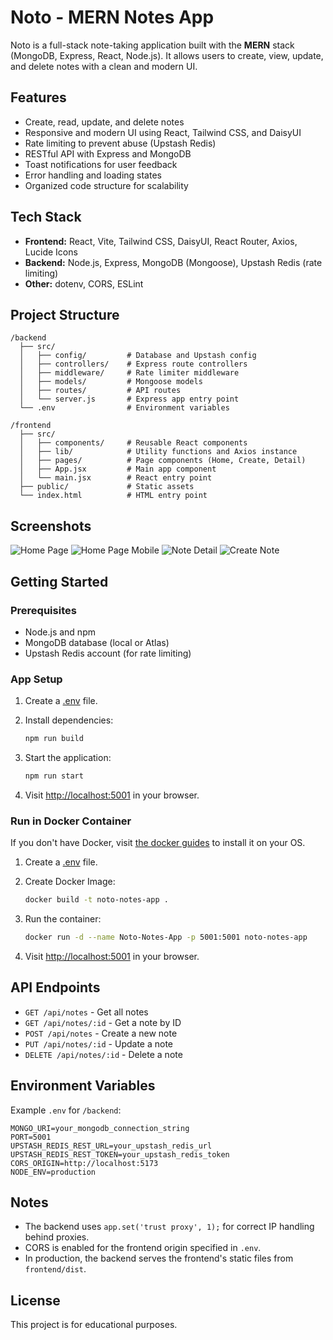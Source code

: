 # Noto - MERN Notes App

Noto is a full-stack note-taking application built with the **MERN** stack (MongoDB, Express, React, Node.js). It allows users to create, view, update, and delete notes with a clean and modern UI.

## Features

- Create, read, update, and delete notes
- Responsive and modern UI using React, Tailwind CSS, and DaisyUI
- Rate limiting to prevent abuse (Upstash Redis)
- RESTful API with Express and MongoDB
- Toast notifications for user feedback
- Error handling and loading states
- Organized code structure for scalability

## Tech Stack

- **Frontend:** React, Vite, Tailwind CSS, DaisyUI, React Router, Axios, Lucide Icons
- **Backend:** Node.js, Express, MongoDB (Mongoose), Upstash Redis (rate limiting)
- **Other:** dotenv, CORS, ESLint

## Project Structure

```
/backend
  ├── src/
  │   ├── config/         # Database and Upstash config
  │   ├── controllers/    # Express route controllers
  │   ├── middleware/     # Rate limiter middleware
  │   ├── models/         # Mongoose models
  │   ├── routes/         # API routes
  │   └── server.js       # Express app entry point
  └── .env                # Environment variables

/frontend
  ├── src/
  │   ├── components/     # Reusable React components
  │   ├── lib/            # Utility functions and Axios instance
  │   ├── pages/          # Page components (Home, Create, Detail)
  │   ├── App.jsx         # Main app component
  │   └── main.jsx        # React entry point
  ├── public/             # Static assets
  └── index.html          # HTML entry point
```

## Screenshots

![Home Page](./screenshots/home.png)
![Home Page Mobile](./screenshots/home2.png)
![Note Detail](./screenshots/details.png)
![Create Note](./screenshots/new.png)

## Getting Started

### Prerequisites

- Node.js and npm
- MongoDB database (local or Atlas)
- Upstash Redis account (for rate limiting)

### App Setup

1. Create a [.env](#environment-variables) file.

2. Install dependencies:
      ```bash
      npm run build
      ```
3. Start the application:
      ```bash
      npm run start
      ```
4. Visit [http://localhost:5001](http://localhost:5001) in your browser.

### Run in Docker Container

If you don't have Docker, visit [the docker guides](https://www.docker.com/get-started/) to install it on your OS.

1. Create a [.env](#environment-variables) file.

2. Create Docker Image:

      ```bash
      docker build -t noto-notes-app .
      ```

3. Run the container:
      ```bash
      docker run -d --name Noto-Notes-App -p 5001:5001 noto-notes-app
      ```
4. Visit [http://localhost:5001](http://localhost:5001) in your browser.

## API Endpoints

- `GET /api/notes` - Get all notes
- `GET /api/notes/:id` - Get a note by ID
- `POST /api/notes` - Create a new note
- `PUT /api/notes/:id` - Update a note
- `DELETE /api/notes/:id` - Delete a note

## Environment Variables

Example `.env` for `/backend`:

```
MONGO_URI=your_mongodb_connection_string
PORT=5001
UPSTASH_REDIS_REST_URL=your_upstash_redis_url
UPSTASH_REDIS_REST_TOKEN=your_upstash_redis_token
CORS_ORIGIN=http://localhost:5173
NODE_ENV=production
```

## Notes

- The backend uses `app.set('trust proxy', 1);` for correct IP handling behind proxies.
- CORS is enabled for the frontend origin specified in `.env`.
- In production, the backend serves the frontend's static files from `frontend/dist`.

## License

This project is for educational purposes.
